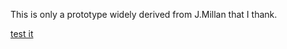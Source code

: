 This is only a prototype widely derived from J.Millan  that I thank.

[test it](https://enricoru.github.io/index.html)
